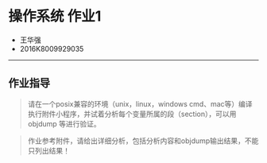 # 操作系统 作业1

* 王华强
* 2016K8009929035

***

## 作业指导

> 请在一个posix兼容的环境（unix，linux，windows cmd、mac等）编译执行附件小程序，并试着分析每个变量所属的段（section），可以用objdump 等进行验证。

> 作业参考附件，请给出详细分析，包括分析内容和objdump输出结果，不能只列出结果！

## 